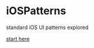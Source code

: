 iOSPatterns
===========

standard iOS UI patterns explored

[start here](https://github.com/sebastienwindal/iOSPatterns/wiki/standard-iOS-patterns)